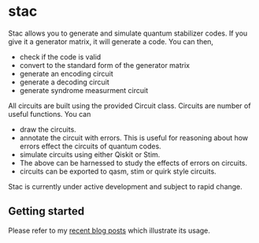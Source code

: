 # stac
Stac allows you to generate and simulate quantum stabilizer codes. If you give
it a generator matrix, it will generate a code. You can then,

* check if the code is valid
* convert to the standard form of the generator matrix
* generate an encoding circuit
* generate a decoding circuit
* generate syndrome measurment circuit

All circuits are built using the provided Circuit class. Circuits are number
of useful functions. You can

* draw the circuits.
* annotate the circuit with errors. This is useful for reasoning about how
  errors effect the circuits of quantum codes.
* simulate circuits using either Qiskit or Stim.
* The above can be harnessed to study the effects of errors on circuits.
* circuits can be exported to qasm, stim or quirk style circuits.

Stac is currently under active development and subject to rapid change.

## Getting started
Please refer to my [recent blog posts](https://abdullahkhalid.com/blog/) which
illustrate its usage. 
